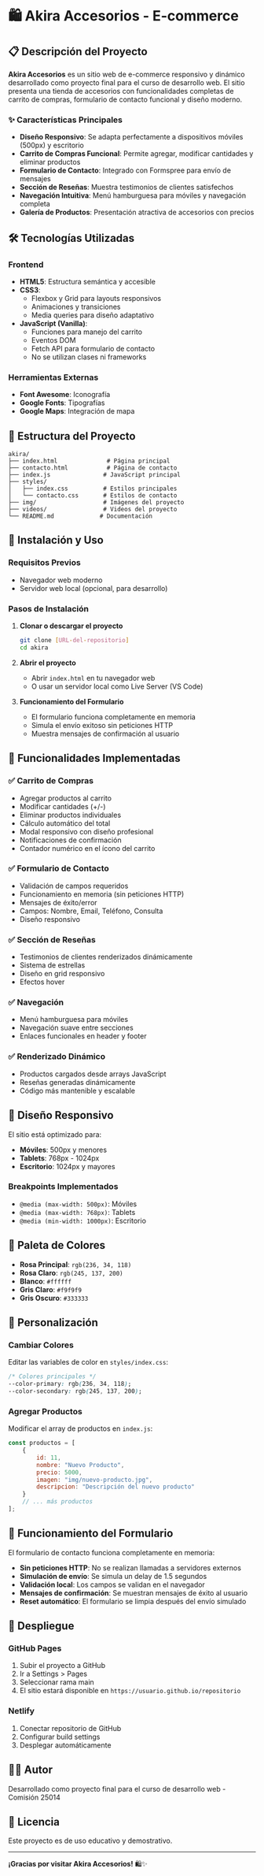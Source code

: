 # 🛍️ Akira Accesorios - E-commerce

## 📋 Descripción del Proyecto

**Akira Accesorios** es un sitio web de e-commerce responsivo y dinámico desarrollado como proyecto final para el curso de desarrollo web. El sitio presenta una tienda de accesorios con funcionalidades completas de carrito de compras, formulario de contacto funcional y diseño moderno.

### ✨ Características Principales

- **Diseño Responsivo**: Se adapta perfectamente a dispositivos móviles (500px) y escritorio
- **Carrito de Compras Funcional**: Permite agregar, modificar cantidades y eliminar productos
- **Formulario de Contacto**: Integrado con Formspree para envío de mensajes
- **Sección de Reseñas**: Muestra testimonios de clientes satisfechos
- **Navegación Intuitiva**: Menú hamburguesa para móviles y navegación completa
- **Galería de Productos**: Presentación atractiva de accesorios con precios

## 🛠️ Tecnologías Utilizadas

### Frontend
- **HTML5**: Estructura semántica y accesible
- **CSS3**: 
  - Flexbox y Grid para layouts responsivos
  - Animaciones y transiciones
  - Media queries para diseño adaptativo
- **JavaScript (Vanilla)**: 
  - Funciones para manejo del carrito
  - Eventos DOM
  - Fetch API para formulario de contacto
  - No se utilizan clases ni frameworks

### Herramientas Externas
- **Font Awesome**: Iconografía
- **Google Fonts**: Tipografías
- **Google Maps**: Integración de mapa

## 📁 Estructura del Proyecto

```
akira/
├── index.html              # Página principal
├── contacto.html           # Página de contacto
├── index.js               # JavaScript principal
├── styles/
│   ├── index.css          # Estilos principales
│   └── contacto.css       # Estilos de contacto
├── img/                   # Imágenes del proyecto
├── videos/                # Videos del proyecto
└── README.md             # Documentación
```

## 🚀 Instalación y Uso

### Requisitos Previos
- Navegador web moderno
- Servidor web local (opcional, para desarrollo)

### Pasos de Instalación

1. **Clonar o descargar el proyecto**
   ```bash
   git clone [URL-del-repositorio]
   cd akira
   ```

2. **Abrir el proyecto**
   - Abrir `index.html` en tu navegador web
   - O usar un servidor local como Live Server (VS Code)

3. **Funcionamiento del Formulario**
   - El formulario funciona completamente en memoria
   - Simula el envío exitoso sin peticiones HTTP
   - Muestra mensajes de confirmación al usuario

## 🎯 Funcionalidades Implementadas

### ✅ Carrito de Compras
- Agregar productos al carrito
- Modificar cantidades (+/-)
- Eliminar productos individuales
- Cálculo automático del total
- Modal responsivo con diseño profesional
- Notificaciones de confirmación
- Contador numérico en el ícono del carrito

### ✅ Formulario de Contacto
- Validación de campos requeridos
- Funcionamiento en memoria (sin peticiones HTTP)
- Mensajes de éxito/error
- Campos: Nombre, Email, Teléfono, Consulta
- Diseño responsivo

### ✅ Sección de Reseñas
- Testimonios de clientes renderizados dinámicamente
- Sistema de estrellas
- Diseño en grid responsivo
- Efectos hover

### ✅ Navegación
- Menú hamburguesa para móviles
- Navegación suave entre secciones
- Enlaces funcionales en header y footer

### ✅ Renderizado Dinámico
- Productos cargados desde arrays JavaScript
- Reseñas generadas dinámicamente
- Código más mantenible y escalable

## 📱 Diseño Responsivo

El sitio está optimizado para:
- **Móviles**: 500px y menores
- **Tablets**: 768px - 1024px
- **Escritorio**: 1024px y mayores

### Breakpoints Implementados
- `@media (max-width: 500px)`: Móviles
- `@media (max-width: 768px)`: Tablets
- `@media (min-width: 1000px)`: Escritorio

## 🎨 Paleta de Colores

- **Rosa Principal**: `rgb(236, 34, 118)`
- **Rosa Claro**: `rgb(245, 137, 200)`
- **Blanco**: `#ffffff`
- **Gris Claro**: `#f9f9f9`
- **Gris Oscuro**: `#333333`

## 🔧 Personalización

### Cambiar Colores
Editar las variables de color en `styles/index.css`:
```css
/* Colores principales */
--color-primary: rgb(236, 34, 118);
--color-secondary: rgb(245, 137, 200);
```

### Agregar Productos
Modificar el array de productos en `index.js`:
```javascript
const productos = [
    {
        id: 11,
        nombre: "Nuevo Producto",
        precio: 5000,
        imagen: "img/nuevo-producto.jpg",
        descripcion: "Descripción del nuevo producto"
    }
    // ... más productos
];
```

## 📧 Funcionamiento del Formulario

El formulario de contacto funciona completamente en memoria:

- **Sin peticiones HTTP**: No se realizan llamadas a servidores externos
- **Simulación de envío**: Se simula un delay de 1.5 segundos
- **Validación local**: Los campos se validan en el navegador
- **Mensajes de confirmación**: Se muestran mensajes de éxito al usuario
- **Reset automático**: El formulario se limpia después del envío simulado

## 🚀 Despliegue

### GitHub Pages
1. Subir el proyecto a GitHub
2. Ir a Settings > Pages
3. Seleccionar rama main
4. El sitio estará disponible en `https://usuario.github.io/repositorio`

### Netlify
1. Conectar repositorio de GitHub
2. Configurar build settings
3. Desplegar automáticamente

## 👨‍💻 Autor

Desarrollado como proyecto final para el curso de desarrollo web - Comisión 25014

## 📄 Licencia

Este proyecto es de uso educativo y demostrativo.

---

**¡Gracias por visitar Akira Accesorios!** 🛍️✨ 